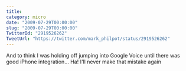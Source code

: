 ```yaml
---
title: 
category: micro
date: "2009-07-29T00:00:00"
slug: "2009-07-29T00:00:00"
TwitterId: "2919526262"
TweetUrl: "https://twitter.com/mark_philpot/status/2919526262"
---
```


And to think I was holding off jumping into Google Voice until there was good
iPhone integration... Ha! I'll never make that mistake again
